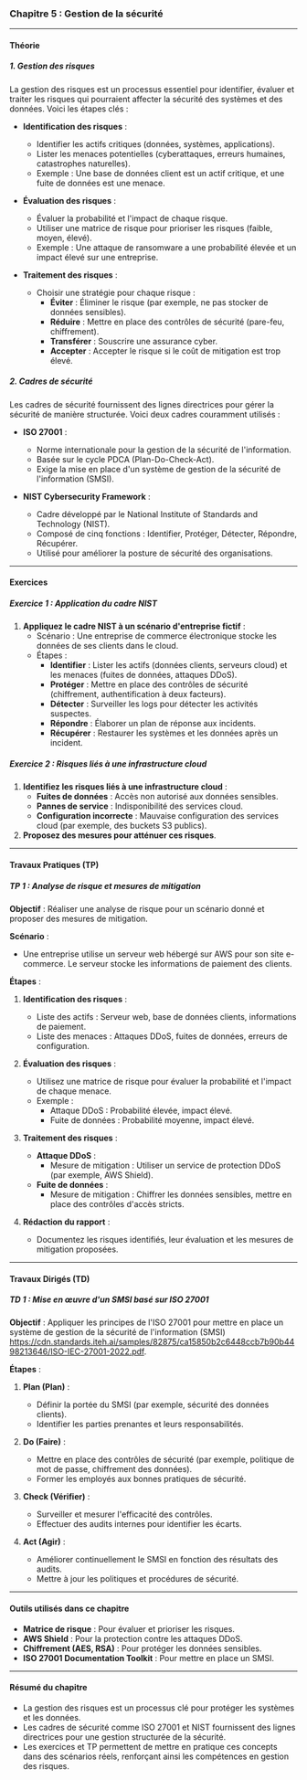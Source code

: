 ### **Chapitre 5 : Gestion de la sécurité**

---

#### **Théorie**

##### **1. Gestion des risques**
La gestion des risques est un processus essentiel pour identifier, évaluer et traiter les risques qui pourraient affecter la sécurité des systèmes et des données. Voici les étapes clés :

- **Identification des risques** :
  - Identifier les actifs critiques (données, systèmes, applications).
  - Lister les menaces potentielles (cyberattaques, erreurs humaines, catastrophes naturelles).
  - Exemple : Une base de données client est un actif critique, et une fuite de données est une menace.

- **Évaluation des risques** :
  - Évaluer la probabilité et l'impact de chaque risque.
  - Utiliser une matrice de risque pour prioriser les risques (faible, moyen, élevé).
  - Exemple : Une attaque de ransomware a une probabilité élevée et un impact élevé sur une entreprise.

- **Traitement des risques** :
  - Choisir une stratégie pour chaque risque :
    - **Éviter** : Éliminer le risque (par exemple, ne pas stocker de données sensibles).
    - **Réduire** : Mettre en place des contrôles de sécurité (pare-feu, chiffrement).
    - **Transférer** : Souscrire une assurance cyber.
    - **Accepter** : Accepter le risque si le coût de mitigation est trop élevé.

##### **2. Cadres de sécurité**
Les cadres de sécurité fournissent des lignes directrices pour gérer la sécurité de manière structurée. Voici deux cadres couramment utilisés :

- **ISO 27001** :
  - Norme internationale pour la gestion de la sécurité de l'information.
  - Basée sur le cycle PDCA (Plan-Do-Check-Act).
  - Exige la mise en place d'un système de gestion de la sécurité de l'information (SMSI).

- **NIST Cybersecurity Framework** :
  - Cadre développé par le National Institute of Standards and Technology (NIST).
  - Composé de cinq fonctions : Identifier, Protéger, Détecter, Répondre, Récupérer.
  - Utilisé pour améliorer la posture de sécurité des organisations.

---

#### **Exercices**

##### **Exercice 1 : Application du cadre NIST**
1. **Appliquez le cadre NIST à un scénario d'entreprise fictif** :
   - Scénario : Une entreprise de commerce électronique stocke les données de ses clients dans le cloud.
   - Étapes :
     - **Identifier** : Lister les actifs (données clients, serveurs cloud) et les menaces (fuites de données, attaques DDoS).
     - **Protéger** : Mettre en place des contrôles de sécurité (chiffrement, authentification à deux facteurs).
     - **Détecter** : Surveiller les logs pour détecter les activités suspectes.
     - **Répondre** : Élaborer un plan de réponse aux incidents.
     - **Récupérer** : Restaurer les systèmes et les données après un incident.

##### **Exercice 2 : Risques liés à une infrastructure cloud**
1. **Identifiez les risques liés à une infrastructure cloud** :
   - **Fuites de données** : Accès non autorisé aux données sensibles.
   - **Pannes de service** : Indisponibilité des services cloud.
   - **Configuration incorrecte** : Mauvaise configuration des services cloud (par exemple, des buckets S3 publics).
2. **Proposez des mesures pour atténuer ces risques**.

---

#### **Travaux Pratiques (TP)**

##### **TP 1 : Analyse de risque et mesures de mitigation**
**Objectif** : Réaliser une analyse de risque pour un scénario donné et proposer des mesures de mitigation.

**Scénario** :
- Une entreprise utilise un serveur web hébergé sur AWS pour son site e-commerce. Le serveur stocke les informations de paiement des clients.

**Étapes** :
1. **Identification des risques** :
   - Liste des actifs : Serveur web, base de données clients, informations de paiement.
   - Liste des menaces : Attaques DDoS, fuites de données, erreurs de configuration.

2. **Évaluation des risques** :
   - Utilisez une matrice de risque pour évaluer la probabilité et l'impact de chaque menace.
   - Exemple :
     - Attaque DDoS : Probabilité élevée, impact élevé.
     - Fuite de données : Probabilité moyenne, impact élevé.

3. **Traitement des risques** :
   - **Attaque DDoS** :
     - Mesure de mitigation : Utiliser un service de protection DDoS (par exemple, AWS Shield).
   - **Fuite de données** :
     - Mesure de mitigation : Chiffrer les données sensibles, mettre en place des contrôles d'accès stricts.

4. **Rédaction du rapport** :
   - Documentez les risques identifiés, leur évaluation et les mesures de mitigation proposées.

---

#### **Travaux Dirigés (TD)**

##### **TD 1 : Mise en œuvre d'un SMSI basé sur ISO 27001**
**Objectif** : Appliquer les principes de l'ISO 27001 pour mettre en place un système de gestion de la sécurité de l'information (SMSI) https://cdn.standards.iteh.ai/samples/82875/ca15850b2c6448ccb7b90b4498213646/ISO-IEC-27001-2022.pdf.  

**Étapes** :
1. **Plan (Plan)** :
   - Définir la portée du SMSI (par exemple, sécurité des données clients).
   - Identifier les parties prenantes et leurs responsabilités.

2. **Do (Faire)** :
   - Mettre en place des contrôles de sécurité (par exemple, politique de mot de passe, chiffrement des données).
   - Former les employés aux bonnes pratiques de sécurité.

3. **Check (Vérifier)** :
   - Surveiller et mesurer l'efficacité des contrôles.
   - Effectuer des audits internes pour identifier les écarts.

4. **Act (Agir)** :
   - Améliorer continuellement le SMSI en fonction des résultats des audits.
   - Mettre à jour les politiques et procédures de sécurité.

---

#### **Outils utilisés dans ce chapitre**
- **Matrice de risque** : Pour évaluer et prioriser les risques.
- **AWS Shield** : Pour la protection contre les attaques DDoS.
- **Chiffrement (AES, RSA)** : Pour protéger les données sensibles.
- **ISO 27001 Documentation Toolkit** : Pour mettre en place un SMSI.

---

#### **Résumé du chapitre**
- La gestion des risques est un processus clé pour protéger les systèmes et les données.
- Les cadres de sécurité comme ISO 27001 et NIST fournissent des lignes directrices pour une gestion structurée de la sécurité.
- Les exercices et TP permettent de mettre en pratique ces concepts dans des scénarios réels, renforçant ainsi les compétences en gestion des risques.
